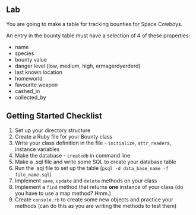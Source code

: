 ## Lab

You are going to make a table for tracking bounties for Space Cowboys.

An entry in the bounty table must have a selection of 4 of these properties:

- name
- species
- bounty value
- danger level (low, medium, high, ermagerdyerderd)
- last known location
- homeworld
- favourite weapon
- cashed_in
- collected_by

## Getting Started Checklist

1. Set up your directory structure
2. Create a Ruby file for your Bounty class
3. Write your class definition in the file - `initialize`, `attr_reader`s, instance variables
4. Make the database - `createdb` in command line
5. Make a .sql file and write some SQL to create your database table
7. Run the .sql file to set up the table (`psql -d data_base_name -f file_name.sql`)
7. Implement `save`, `update` and `delete` methods on your class
8. Implement a `find` method that returns **one** instance of your class (do you have to use a map method? Hmm.)
9. Create `console.rb` to create some new objects and practice your methods (can do this as you are writing the methods to test them)
